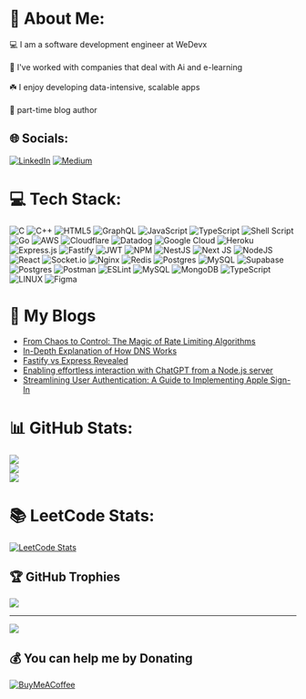 # 🔆 About Me:
💻 I am a software development engineer at WeDevx<br><br>🔭 I've worked with companies that deal with Ai and e-learning<br><br>☘️ I enjoy developing data-intensive, scalable apps<br><br>🔖 part-time blog author<br>


## 🌐 Socials:
[![LinkedIn](https://img.shields.io/badge/LinkedIn-%230077B5.svg?logo=linkedin&logoColor=white)](https://linkedin.com/in/parmeet10) [![Medium](https://img.shields.io/badge/Medium-12100E?logo=medium&logoColor=white)](https://medium.com/@sparmeet162000) 

# 💻 Tech Stack:
![C](https://img.shields.io/badge/c-%2300599C.svg?style=flat&logo=c&logoColor=white) ![C++](https://img.shields.io/badge/c++-%2300599C.svg?style=flat&logo=c%2B%2B&logoColor=white) ![HTML5](https://img.shields.io/badge/html5-%23E34F26.svg?style=flat&logo=html5&logoColor=white) ![GraphQL](https://img.shields.io/badge/-GraphQL-E10098?style=flat&logo=graphql&logoColor=white) ![JavaScript](https://img.shields.io/badge/javascript-%23323330.svg?style=flat&logo=javascript&logoColor=%23F7DF1E) ![TypeScript](https://img.shields.io/badge/typescript-%23007ACC.svg?style=flat&logo=typescript&logoColor=white) ![Shell Script](https://img.shields.io/badge/shell_script-%23121011.svg?style=flat&logo=gnu-bash&logoColor=white) ![Go](https://img.shields.io/badge/go-%2300ADD8.svg?style=flat&logo=go&logoColor=white) ![AWS](https://img.shields.io/badge/AWS-%23FF9900.svg?style=flat&logo=amazon-aws&logoColor=white) ![Cloudflare](https://img.shields.io/badge/Cloudflare-F38020?style=flat&logo=Cloudflare&logoColor=white) ![Datadog](https://img.shields.io/badge/datadog-%23632CA6.svg?style=flat&logo=datadog&logoColor=white) ![Google Cloud](https://img.shields.io/badge/Google%20Cloud-%234285F4.svg?style=flat&logo=google-cloud&logoColor=white) ![Heroku](https://img.shields.io/badge/heroku-%23430098.svg?style=flat&logo=heroku&logoColor=white) ![Express.js](https://img.shields.io/badge/express.js-%23404d59.svg?style=flat&logo=express&logoColor=%2361DAFB) ![Fastify](https://img.shields.io/badge/fastify-%23000000.svg?style=flat&logo=fastify&logoColor=white) ![JWT](https://img.shields.io/badge/JWT-black?style=flat&logo=JSON%20web%20tokens) ![NPM](https://img.shields.io/badge/NPM-%23000000.svg?style=flat&logo=npm&logoColor=white) ![NestJS](https://img.shields.io/badge/nestjs-%23E0234E.svg?style=flat&logo=nestjs&logoColor=white) ![Next JS](https://img.shields.io/badge/Next-black?style=flat&logo=next.js&logoColor=white) ![NodeJS](https://img.shields.io/badge/node.js-6DA55F?style=flat&logo=node.js&logoColor=white) ![React](https://img.shields.io/badge/react-%2320232a.svg?style=flat&logo=react&logoColor=%2361DAFB) ![Socket.io](https://img.shields.io/badge/Socket.io-black?style=flat&logo=socket.io&badgeColor=010101) ![Nginx](https://img.shields.io/badge/nginx-%23009639.svg?style=flat&logo=nginx&logoColor=white) ![Redis](https://img.shields.io/badge/redis-%23DD0031.svg?style=flat&logo=redis&logoColor=white) ![Postgres](https://img.shields.io/badge/postgres-%23316192.svg?style=flat&logo=postgresql&logoColor=white) ![MySQL](https://img.shields.io/badge/mysql-%2300f.svg?style=flat&logo=mysql&logoColor=white) 	![Supabase](https://img.shields.io/badge/Supabase-3ECF8E?style=flat&logo=supabase&logoColor=white) ![Postgres](https://img.shields.io/badge/postgres-%23316192.svg?style=flat&logo=postgresql&logoColor=white) ![Postman](https://img.shields.io/badge/Postman-FF6C37?style=flat&logo=postman&logoColor=white) ![ESLint](https://img.shields.io/badge/ESLint-4B3263?style=flat&logo=eslint&logoColor=white) ![MySQL](https://img.shields.io/badge/mysql-%2300f.svg?style=flat&logo=mysql&logoColor=white) ![MongoDB](https://img.shields.io/badge/MongoDB-%234ea94b.svg?style=flat&logo=mongodb&logoColor=white) ![TypeScript](https://img.shields.io/badge/typescript-%23007ACC.svg?style=flat&logo=typescript&logoColor=white) ![LINUX](https://img.shields.io/badge/Linux-FCC624?style=flat&logo=linux&logoColor=black) 	![Figma](https://img.shields.io/badge/figma-%23F24E1E.svg?style=flat&logo=figma&logoColor=white)

# 🔖 My Blogs
<!-- MY-LATEST-BLOGS-LIST:START -->
- [From Chaos to Control: The Magic of Rate Limiting Algorithms](https://medium.com/@sparmeet162000/from-chaos-to-control-the-magic-of-rate-limiting-algorithms-cc6863eaaae9?source=rss-cb824e6e7d24------2)
- [In-Depth Explanation of How DNS Works](https://medium.com/@sparmeet162000/in-depth-explanation-of-how-dns-works-cad5ca8ac2b5?source=rss-cb824e6e7d24------2)
- [Fastify vs Express Revealed](https://medium.com/@sparmeet162000/fastify-vs-express-revealed-d63c5598e4b3?source=rss-cb824e6e7d24------2)
- [Enabling effortless interaction with ChatGPT from a Node.js server](https://medium.com/@sparmeet162000/enabling-effortless-interaction-with-chatgpt-from-a-node-js-server-6cb41f8aa667?source=rss-cb824e6e7d24------2)
- [Streamlining User Authentication: A Guide to Implementing Apple Sign-In](https://medium.com/@sparmeet162000/streamlining-user-authentication-a-guide-to-implementing-apple-sign-in-3727a2196854?source=rss-cb824e6e7d24------2)
<!-- MY-LATEST-BLOGS-LIST:END -->

# 📊 GitHub Stats:
![](https://github-readme-stats.vercel.app/api?username=parmeet10&theme=dark&hide_border=false&include_all_commits=true&count_private=true)<br/>
![](https://github-readme-streak-stats.herokuapp.com/?user=parmeet10&theme=dark&hide_border=false)<br/>
![](https://github-readme-stats.vercel.app/api/top-langs/?username=parmeet10&theme=dark&hide_border=false&include_all_commits=true&count_private=true&layout=compact)

# 📚 LeetCode Stats:
[![LeetCode Stats](https://leetcode.card.workers.dev/parmeet10?theme=dark&font=baloo&extension=activity)](https://leetcode.com/parmeet10/)

## 🏆 GitHub Trophies
![](https://github-profile-trophy.vercel.app/?username=parmeet10&theme=radical&no-frame=true&no-bg=false&margin-w=4)

---
[![](https://visitcount.itsvg.in/api?id=parmeet10&icon=0&color=2)](https://visitcount.itsvg.in)

  ## 💰 You can help me by Donating
  [![BuyMeACoffee](https://img.shields.io/badge/Buy%20Me%20a%20Coffee-ffdd00?style=for-the-badge&logo=buy-me-a-coffee&logoColor=black)](https://buymeacoffee.com/parmeet1.0) 
